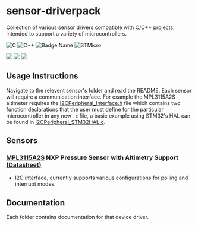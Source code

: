 # sensor-driverpack

Collection of various sensor drivers compatible with C/C++ projects, intended to support a variety of microcontrollers.

![C](https://img.shields.io/badge/c-%2300599C.svg?style=for-the-badge&logo=c&logoColor=white)
![C++](https://img.shields.io/badge/c++-%2300599C.svg?style=for-the-badge&logo=c%2B%2B&logoColor=white)
![Badge Name](https://img.shields.io/badge/NXP-%23fca908.svg?style=for-the-badge&logo=<badge>&logoColor=<logo-color>)
![STMicro](https://user-images.githubusercontent.com/78698227/185344511-0296b5ed-15a3-4013-a98a-6dcd38222382.svg)


![](https://img.shields.io/github/repo-size/cjchanx/sensor-driverpack?label=Size)
![](https://img.shields.io/github/commit-activity/m/cjchanx/sensor-driverpack)
![](https://img.shields.io/github/contributors/cjchanx/sensor-driverpack)

## Usage Instructions

Navigate to the relevent sensor's folder and read the README. Each sensor will require a communication interface. For example the MPL3115A2S altimeter requires the [I2CPeripheral_Interface.h](I2CPeripheral_Interface.h) file which contains two function declarations that the user must define for the particular microcontroller in any new `.c` file, a basic example using STM32's HAL can be found in [I2CPeripheral_STM32HAL.c](I2CPeripheral_STM32HAL.c).

## Sensors
### [MPL3115A2S](MPL3115A2S) NXP Pressure Sensor with Altimetry Support [(Datasheet)](https://www.mouser.ca/datasheet/2/302/MPL3115A2S-3103208.pdf)
- I2C interface, currently supports various configurations for polling and interrupt modes.

## Documentation

Each folder contains documentation for that device driver.
